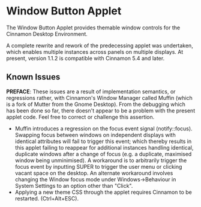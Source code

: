 # Window Button Applet

The Window Button Applet provides themable window controls for the Cinnamon Desktop Environment.

A complete rewrite and rework of the predecessing applet was undertaken, which enables multiple instances across panels on multiple displays. At present, version 1.1.2 is compatible with Cinnamon 5.4 and later.
 
## Known Issues

**PREFACE**: These issues are a result of implementation semantics, or regressions rather, with Cinnamon's Window Manager called Muffin (which is a fork of Mutter from the Gnome Desktop). From the debugging which has been done so far, there doesn't appear to be a problem with the present applet code. Feel free to correct or challenge this assertion.

- Muffin introduces a regression on the focus event signal (notify::focus). Swapping focus between windows on independent displays with identical attributes will fail to trigger this event; which thereby results in this applet failing to reappear for additional instances handling identical, duplicate windows after a change of focus (e.g. a duplicate, maximised window being unminimised). A workaround is to arbitrarily trigger the focus event by inputting SUPER to trigger the user menu or clicking vacant space on the desktop. An alternate workaround involves changing the Window focus mode under Windows->Behaviour in System Settings to an option other than "Click".
- Applying a new theme CSS through the applet requires Cinnamon to be restarted. (Ctrl+Alt+ESC).


